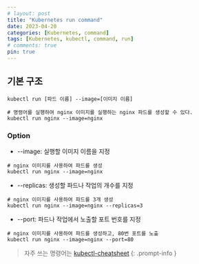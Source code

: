 ```yaml
---
# layout: post
title: "Kubernetes run command"
date: 2023-04-20
categories: [Kubernetes, command]
tags: [Kubernetes, kubectl, command, run]
# comments: true
pin: true
---
```


## 기본 구조
```
kubectl run [파드 이름] --image=[이미지 이름]

# 명령어를 실행하여 nginx 이미지를 실행하는 nginx 파드를 생성할 수 있다.
kubectl run nginx --image=nginx
```

### Option
- --image: 실행할 이미지 이름을 지정
```
# nginx 이미지를 사용하여 파드를 생성
kubectl run nginx --image=nginx
```

- --replicas: 생성할 파드나 작업의 개수를 지정
```
# nginx 이미지를 사용하여 파드를 3개 생성
kubectl run nginx --image=nginx --replicas=3
```

- --port: 파드나 작업에서 노출할 포트 번호를 지정
```
# nginx 이미지를 사용하여 파드를 생성하고, 80번 포트를 노출
kubectl run nginx --image=nginx --port=80
```

> 자주 쓰는 명령어는 [kubectl-cheatsheet](https://kubernetes.io/docs/reference/kubectl/cheatsheet/)
{: .prompt-info }
